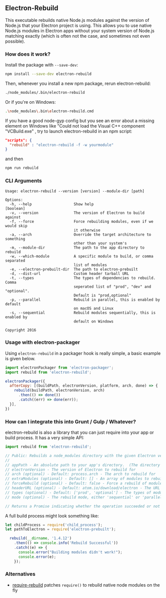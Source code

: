 ## Electron-Rebuild

This executable rebuilds native Node.js modules against the version of Node.js
that your Electron project is using. This allows you to use native Node.js
modules in Electron apps without your system version of Node.js matching exactly
(which is often not the case, and sometimes not even possible).

### How does it work?

Install the package with `--save-dev`:

```sh
npm install --save-dev electron-rebuild
```

Then, whenever you install a new npm package, rerun electron-rebuild:

```sh
./node_modules/.bin/electron-rebuild
```

Or if you're on Windows:

```sh
.\node_modules\.bin\electron-rebuild.cmd
```
If you have a good node-gyp config but you see an error about a missing element on Windows like "Could not load the Visual C++ component "VCBuild.exe" , try to launch electron-rebuild in an npm script:

```json
"scripts": {
  "rebuild" : "electron-rebuild -f -w yourmodule"
}
```

and then

```sh
npm run rebuild
```

### CLI Arguments

```
Usage: electron-rebuild --version [version] --module-dir [path]

Options:
  -h, --help                   Show help                               [boolean]
  -v, --version                The version of Electron to build against
  -f, --force                  Force rebuilding modules, even if we would skip
                               it otherwise
  -a, --arch                   Override the target architecture to something
                               other than your system's
  -m, --module-dir             The path to the app directory to rebuild
  -w, --which-module           A specific module to build, or comma separated
                               list of modules
  -e, --electron-prebuilt-dir  The path to electron-prebuilt
  -d, --dist-url               Custom header tarball URL
  -t, --types                  The types of dependencies to rebuild.  Comma
                               seperated list of "prod", "dev" and "optional".
                               Default is "prod,optional"
  -p, --parallel               Rebuild in parallel, this is enabled by default
                               on macOS and Linux
  -s, --sequential             Rebuild modules sequentially, this is enabled by
                               default on Windows

Copyright 2016
```

### Usage with electron-packager

Using `electron-rebuild` in a packager hook is really simple, a basic example is given below.

```js
import electronPackager from 'electron-packager';
import rebuild from 'electron-rebuild';

electronPackager({
  afterCopy: [(buildPath, electronVersion, platform, arch, done) => {
    rebuild(buildPath, electronVersion, arch)
      .then(() => done())
      .catch((err) => done(err));
  }],
})
```

### How can I integrate this into Grunt / Gulp / Whatever?

electron-rebuild is also a library that you can just require into your app or
build process. It has a very simple API:

```js
import rebuild from 'electron-rebuild';

// Public: Rebuilds a node_modules directory with the given Electron version.
//
// appPath - An absolute path to your app's directory.  (The directory that contains your node_modules)
// electronVersion - The version of Electron to rebuild for
// arch (optional) - Default: process.arch - The arch to rebuild for
// extraModules (optional) - Default: [] - An array of modules to rebuild as well as the detected modules
// forceRebuild (optional) - Default: false - Force a rebuild of modules regardless of their current build state
// headerURL (optional) - Default: atom.io/download/electron - The URL to download Electron header files from
// types (optional) - Default: ['prod', 'optional'] - The types of modules to rebuild
// mode (optional) - The rebuild mode, either 'sequential' or 'parallel' - Default varies per platform (probably shouldn't mess with this one)

// Returns a Promise indicating whether the operation succeeded or not
```

A full build process might look something like:

```js
let childProcess = require('child_process');
let pathToElectron = require('electron-prebuilt');

  rebuild(__dirname, '1.4.12')
    .then(() => console.info('Rebuild Successful'))
    .catch((e) => {
      console.error("Building modules didn't work!");
      console.error(e);
    });
```

### Alternatives

- [require-rebuild](https://github.com/juliangruber/require-rebuild) patches `require()` to rebuild native node modules on the fly
